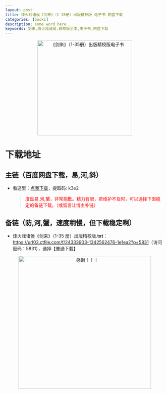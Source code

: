 ```yaml
---
layout: post
title: 烽火戏诸侯《剑来》（1-35册）出版精校版 电子书 网盘下载
categories: [books]
description: some word here
keywords: 剑来,烽火戏诸侯,精校版全本,电子书,网盘下载
---
```


<div align="center"><img src="https://qweree.cn/wp-content/uploads/2024/08/jian-lai-tuya.jpg" alt="《剑来》（1-35册）出版精校版电子书" width="300px" height="auto"></div>

# 下载地址

## 主链（百度网盘下载，易,河,斜）

- 看这里：[点我下载](https://pan.baidu.com/s/1iMXUbSbtZQZjDcqDmnWUyw?pwd=k3e2)，提取码: k3e2

  > <p style="color:red" >度盘易,河,蟹，非常抱歉。精力有限，若维护不及时，可以选择下面稳定的备链下载。（或留言让博主补链）</p>

## 备链（防,河,蟹，速度稍慢，但下载稳定啊）

- 烽火戏诸侯《剑来》（1-35 册）出版精校版.**txt**：<https://url03.ctfile.com/f/24333903-1342562476-1e1ea2?p=5831>（访问密码：5831），选择【普通下载】

<div align="center"><img src="https://pic.imgdb.cn/item/661246bf68eb935713c7f81c.gif" alt="感谢！！！" width="420px" height="auto"/></div>
